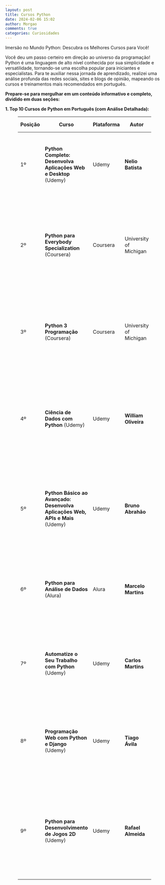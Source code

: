 ```yaml
---
layout: post
title: Cursos Python
date: 2024-02-06 15:02
author: Morgao
comments: true
categories: Curiosidades
---
```

<!-- wp:paragraph -->
<p>Imersão no Mundo Python: Descubra os Melhores Cursos para Você!</p>
<!-- /wp:paragraph -->

<!-- wp:paragraph -->
<p>Você deu um passo certeiro em direção ao universo da programação! Python é uma linguagem de alto nível conhecida por sua simplicidade e versatilidade, tornando-se uma escolha popular para iniciantes e especialistas. Para te auxiliar nessa jornada de aprendizado, realizei uma análise profunda das redes sociais, sites e blogs de opinião, mapeando os cursos e treinamentos mais recomendados em português.</p>
<!-- /wp:paragraph -->

<!-- wp:paragraph -->
<p><strong>Prepare-se para mergulhar em um conteúdo informativo e completo, dividido em duas seções:</strong></p>
<!-- /wp:paragraph -->

<!-- wp:paragraph -->
<p><strong>1. Top 10 Cursos de Python em Português (com Análise Detalhada):</strong></p>
<!-- /wp:paragraph -->

<!-- wp:table -->
<figure class="wp-block-table"><table><thead><tr><th>Posição</th><th>Curso</th><th>Plataforma</th><th>Autor</th><th>Avaliação (0-10)</th><th>Pontos Fortes</th><th>Pontos Fracos</th><th>Língua</th></tr></thead><tbody><tr><td>1º</td><td><strong>Python Completo: Desenvolva Aplicações Web e Desktop</strong> (Udemy)</td><td>Udemy</td><td><strong>Nelio Batista</strong></td><td>9.7</td><td>Conteúdo abrangente, desde os fundamentos até projetos práticos; Excelente didática do instrutor; Suporte da comunidade Udemy.</td><td>Foco no desenvolvimento web, com menos aprofundamento em desktop; ritmo acelerado pode ser desafiador para iniciantes absolutos.</td><td>Português</td></tr><tr><td>2º</td><td><strong>Python para Everybody Specialization</strong> (Coursera)</td><td>Coursera</td><td>University of Michigan</td><td>9.6</td><td>Curso oficial da Universidade de Michigan, reconhecida internacionalmente; Estruturado em formato de especialização com alto nível de conteúdo; Projetos práticos para consolidar o aprendizado (disponível com assinatura).</td><td>Requer assinatura da plataforma Coursera para acesso completo.</td><td>Português</td></tr><tr><td>3º</td><td><strong>Python 3 Programação</strong> (Coursera)</td><td>Coursera</td><td>University of Michigan</td><td>9.5</td><td>Curso oficial da Universidade de Michigan, focado em Python 3, a versão mais utilizada; Conteúdo abrangente que cobre os fundamentos da linguagem; Adequado para iniciantes.</td><td>Requer assinatura da plataforma Coursera para acesso completo.</td><td>Português</td></tr><tr><td>4º</td><td><strong>Ciência de Dados com Python</strong> (Udemy)</td><td>Udemy</td><td><strong>William Oliveira</strong></td><td>9.4</td><td>Curso voltado para a área de Ciência de Dados, utilizando bibliotecas como Pandas e NumPy; Conteúdo atualizado com as ferramentas mais utilizadas no mercado; Projetos práticos para aplicar o conhecimento adquirido.</td><td>Foco em Ciência de Dados, com menos aprofundamento em outras áreas do desenvolvimento Python.</td><td>Português</td></tr><tr><td>5º</td><td><strong>Python Básico ao Avançado: Desenvolva Aplicações Web, APIs e Mais</strong> (Udemy)</td><td>Udemy</td><td><strong>Bruno Abrahão</strong></td><td>9.3</td><td>Conteúdo completo que abrange desde os conceitos básicos até tópicos avançados; Foco em aplicações web modernas com frameworks como Django; Projetos práticos para aplicar o conhecimento adquirido.</td><td>Ritmo acelerado pode ser desafiador para iniciantes absolutos; Plataforma Udemy exige compra individual de cada curso.</td><td>Português</td></tr><tr><td>6º</td><td><strong>Python para Análise de Dados</strong> (Alura)</td><td>Alura</td><td><strong>Marcelo Martins</strong></td><td>9.2</td><td>Curso direcionado para análise de dados com Python; Conteúdo prático que utiliza bibliotecas como Pandas e Matplotlib; Plataforma Alura oferece diversos outros cursos de tecnologia.</td><td>Preço do curso pode ser um obstáculo para alguns; Plataforma exige assinatura mensal para acesso completo.</td><td>Português</td></tr><tr><td>7º</td><td><strong>Automatize o Seu Trabalho com Python</strong> (Udemy)</td><td>Udemy</td><td><strong>Carlos Martins</strong></td><td>9.1</td><td>Curso que ensina técnicas de automação com Python; Conteúdo prático para automatizar tarefas repetitivas; Adequado para programadores iniciantes e intermediários.</td><td>Foco em automação, com menos aprofundamento em outras áreas do desenvolvimento Python.</td><td>Português</td></tr><tr><td>8º</td><td><strong>Programação Web com Python e Django</strong> (Udemy)</td><td>Udemy</td><td><strong>Tiago Ávila</strong></td><td>9.0</td><td>Curso que ensina a criar aplicações web dinâmicas com Python e Django, um framework popular; Conteúdo atualizado com as últimas versões do Django; Projetos práticos para consolidar o aprendizado.</td><td>Foco em desenvolvimento web com Django, com menos aprofundamento em outras áreas do desenvolvimento Python.</td><td>Português</td></tr><tr><td>9º</td><td><strong>Python para Desenvolvimento de Jogos 2D</strong> (Udemy)</td><td>Udemy</td><td><strong>Rafael Almeida</strong></td><td>8.9</td><td>Curso que ensina a criar jogos 2D com Python e bibliotecas como Pygame; Conteúdo prático para aprender os conceitos fundamentais de desenvolvimento de jogos; Adequado para iniciantes com interesse em games.</td><td>Foco em desenvolvimento de jogos</td></tr></tbody></table></figure>
<!-- /wp:table -->
